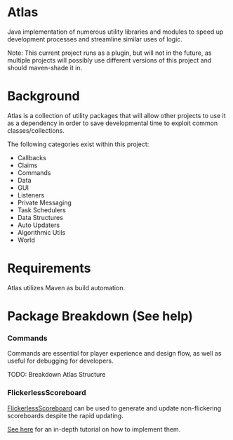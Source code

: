 # Atlas
Java implementation of numerous utility libraries and modules to speed up development processes and streamline similar uses of logic.

Note: This current project runs as a plugin, but will not in the future, as multiple projects will possibly use different versions of this project and should maven-shade it in.

# Background
Atlas is a collection of utility packages that will allow other projects to use it as a dependency in order to save developmental time to exploit common classes/collections.

The following categories exist within this project:
- Callbacks
- Claims
- Commands
- Data
- GUI
- Listeners
- Private Messaging
- Task Schedulers
- Data Structures
- Auto Updaters
- Algorithmic Utils
- World

# Requirements
Atlas utilizes Maven as build automation.

# Package Breakdown (See help)
### Commands
Commands are essential for player experience and design flow, as well as useful for debugging for developers.

TODO: Breakdown Atlas Structure

### FlickerlessScoreboard
[FlickerlessScoreboard](https://github.com/GodComplexMC/godcomplex-core/blob/master/src/main/java/org/godcomplex/core/util/scoreboard/FlickerlessScoreboard.java) can be used to generate and update non-flickering scoreboards despite the rapid updating.

[See here](https://www.spigotmc.org/threads/creating-a-flickerless-scoreboard.297532/) for an in-depth tutorial on how to implement them.
